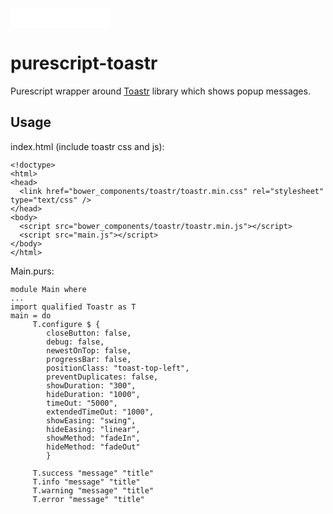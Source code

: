 <iframe src="//benschwarz.github.io/bower-badges/embed.html?pkgname=purescript-toastr" width="160" height="32" allowtransparency="true" frameborder="0" scrolling="0"></iframe>

# purescript-toastr

Purescript wrapper around [Toastr](https://github.com/CodeSeven/toastr) library which shows popup messages.

## Usage

index.html (include toastr css and js):

    <!doctype>
    <html>
    <head>
      <link href="bower_components/toastr/toastr.min.css" rel="stylesheet" type="text/css" />
    </head>
    <body>
      <script src="bower_components/toastr/toastr.min.js"></script>
      <script src="main.js"></script>
    </body>
    </html>

Main.purs:

    module Main where
    ...
    import qualified Toastr as T
    main = do
         T.configure $ {
            closeButton: false,
            debug: false,
            newestOnTop: false,
            progressBar: false,
            positionClass: "toast-top-left",
            preventDuplicates: false,
            showDuration: "300",
            hideDuration: "1000",
            timeOut: "5000",
            extendedTimeOut: "1000",
            showEasing: "swing",
            hideEasing: "linear",
            showMethod: "fadeIn",
            hideMethod: "fadeOut"
            }
   
         T.success "message" "title"
         T.info "message" "title"
         T.warning "message" "title"
         T.error "message" "title"
